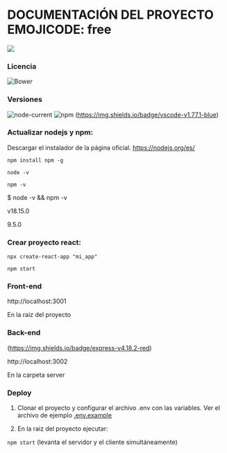 
# DOCUMENTACIÓN DEL PROYECTO EMOJICODE: free

[![](https://skills.thijs.gg/icons?i=js,html,css,nodejs,react)](https://skills.thijs.gg)

### Licencia
![Bower](https://img.shields.io/bower/l/mi)

### Versiones

![node-current](https://img.shields.io/node/v/cu)
![npm](https://img.shields.io/npm/v/npm)
(https://img.shields.io/badge/vscode-v1.77.1-blue)

### Actualizar nodejs y npm:

Descargar el instalador de la página oficial. https://nodejs.org/es/ 

`npm install npm -g`

`node -v`

`npm -v`

$ node -v && npm -v

v18.15.0

9.5.0


### Crear proyecto react:

`npx create-react-app "mi_app"`

`npm start`

### Front-end


http://localhost:3001

En la raiz del proyecto


### Back-end

(https://img.shields.io/badge/express-v4.18.2-red)

http://localhost:3002

En la carpeta server

### Deploy

1. Clonar el proyecto y configurar el archivo .env con las variables. Ver el archivo de ejemplo [.env.example](https://github.com/javiertg222/assetcom/blob/main/.env.example)

2. En la raiz del proyecto ejecutar:

`npm start` (levanta el servidor y el cliente simultáneamente)

